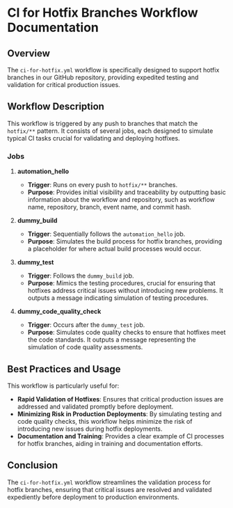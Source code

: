# CI for Hotfix Branches Workflow Documentation

## Overview

The `ci-for-hotfix.yml` workflow is specifically designed to support hotfix branches in our GitHub repository, providing expedited testing and validation for critical production issues.

## Workflow Description

This workflow is triggered by any push to branches that match the `hotfix/**` pattern. It consists of several jobs, each designed to simulate typical CI tasks crucial for validating and deploying hotfixes.

### Jobs

1. **automation_hello**
   - **Trigger**: Runs on every push to `hotfix/**` branches.
   - **Purpose**: Provides initial visibility and traceability by outputting basic information about the workflow and repository, such as workflow name, repository, branch, event name, and commit hash.

2. **dummy_build**
   - **Trigger**: Sequentially follows the `automation_hello` job.
   - **Purpose**: Simulates the build process for hotfix branches, providing a placeholder for where actual build processes would occur.

3. **dummy_test**
   - **Trigger**: Follows the `dummy_build` job.
   - **Purpose**: Mimics the testing procedures, crucial for ensuring that hotfixes address critical issues without introducing new problems. It outputs a message indicating simulation of testing procedures.

4. **dummy_code_quality_check**
   - **Trigger**: Occurs after the `dummy_test` job.
   - **Purpose**: Simulates code quality checks to ensure that hotfixes meet the code standards. It outputs a message representing the simulation of code quality assessments.

## Best Practices and Usage

This workflow is particularly useful for:
- **Rapid Validation of Hotfixes**: Ensures that critical production issues are addressed and validated promptly before deployment.
- **Minimizing Risk in Production Deployments**: By simulating testing and code quality checks, this workflow helps minimize the risk of introducing new issues during hotfix deployments.
- **Documentation and Training**: Provides a clear example of CI processes for hotfix branches, aiding in training and documentation efforts.

## Conclusion

The `ci-for-hotfix.yml` workflow streamlines the validation process for hotfix branches, ensuring that critical issues are resolved and validated expediently before deployment to production environments.
